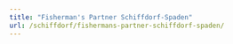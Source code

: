 ```yaml
---
title: "Fisherman's Partner Schiffdorf-Spaden"
url: /schiffdorf/fishermans-partner-schiffdorf-spaden/
---
```

